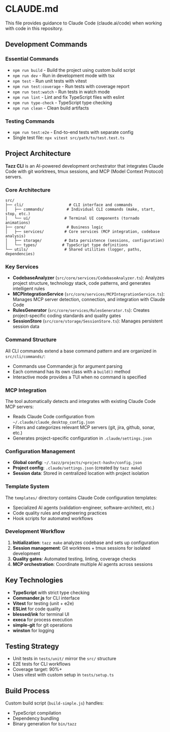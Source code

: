 # CLAUDE.md

This file provides guidance to Claude Code (claude.ai/code) when working with code in this repository.

## Development Commands

### Essential Commands
- `npm run build` - Build the project using custom build script
- `npm run dev` - Run in development mode with tsx
- `npm test` - Run unit tests with vitest
- `npm run test:coverage` - Run tests with coverage report
- `npm run test:watch` - Run tests in watch mode
- `npm run lint` - Lint and fix TypeScript files with eslint
- `npm run type-check` - TypeScript type checking
- `npm run clean` - Clean build artifacts

### Testing Commands
- `npm run test:e2e` - End-to-end tests with separate config
- Single test file: `npx vitest src/path/to/test.test.ts`

## Project Architecture

**Tazz CLI** is an AI-powered development orchestrator that integrates Claude Code with git worktrees, tmux sessions, and MCP (Model Context Protocol) servers.

### Core Architecture

```
src/
├── cli/                    # CLI interface and commands
│   ├── commands/          # Individual CLI commands (make, start, stop, etc.)
│   └── ui/               # Terminal UI components (tornado animations)
├── core/                  # Business logic
│   ├── services/         # Core services (MCP integration, codebase analysis)
│   ├── storage/          # Data persistence (sessions, configuration)
│   └── types/           # TypeScript type definitions
└── utils/                # Shared utilities (logger, paths, dependencies)
```

### Key Services

- **CodebaseAnalyzer** (`src/core/services/CodebaseAnalyzer.ts`): Analyzes project structure, technology stack, code patterns, and generates intelligent rules
- **MCPIntegrationService** (`src/core/services/MCPIntegrationService.ts`): Manages MCP server detection, connection, and integration with Claude Code
- **RulesGenerator** (`src/core/services/RulesGenerator.ts`): Creates project-specific coding standards and quality gates
- **SessionStore** (`src/core/storage/SessionStore.ts`): Manages persistent session data

### Command Structure

All CLI commands extend a base command pattern and are organized in `src/cli/commands/`:
- Commands use Commander.js for argument parsing
- Each command has its own class with a `build()` method
- Interactive mode provides a TUI when no command is specified

### MCP Integration

The tool automatically detects and integrates with existing Claude Code MCP servers:
- Reads Claude Code configuration from `~/.claude/claude_desktop_config.json`
- Filters and categorizes relevant MCP servers (git, jira, github, sonar, etc.)
- Generates project-specific configuration in `.claude/settings.json`

### Configuration Management

- **Global config**: `~/.tazz/projects/<project-hash>/config.json`
- **Project config**: `.claude/settings.json` (created by `tazz make`)
- **Session data**: Stored in centralized location with project isolation

### Template System

The `templates/` directory contains Claude Code configuration templates:
- Specialized AI agents (validation-engineer, software-architect, etc.)
- Code quality rules and engineering practices
- Hook scripts for automated workflows

### Development Workflow

1. **Initialization**: `tazz make` analyzes codebase and sets up configuration
2. **Session management**: Git worktrees + tmux sessions for isolated development
3. **Quality gates**: Automated testing, linting, coverage checks
4. **MCP orchestration**: Coordinate multiple AI agents across sessions

## Key Technologies

- **TypeScript** with strict type checking
- **Commander.js** for CLI interface
- **Vitest** for testing (unit + e2e)
- **ESLint** for code quality
- **blessed/ink** for terminal UI
- **execa** for process execution
- **simple-git** for git operations
- **winston** for logging

## Testing Strategy

- Unit tests in `tests/unit/` mirror the `src/` structure
- E2E tests for CLI workflows
- Coverage target: 90%+
- Uses vitest with custom setup in `tests/setup.ts`

## Build Process

Custom build script (`build-simple.js`) handles:
- TypeScript compilation
- Dependency bundling
- Binary generation for `bin/tazz`